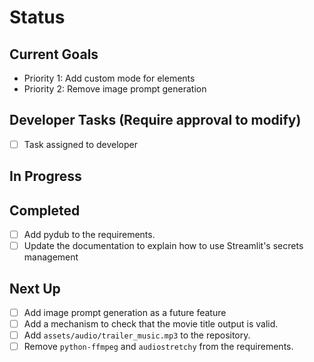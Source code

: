 # Status

## Current Goals

- Priority 1: Add custom mode for elements
- Priority 2: Remove image prompt generation

## Developer Tasks (Require approval to modify)

- [ ] Task assigned to developer

## In Progress

## Completed
- [ ] Add pydub to the requirements.
- [ ] Update the documentation to explain how to use Streamlit's secrets management
## Next Up

- [ ] Add image prompt generation as a future feature
- [ ] Add a mechanism to check that the movie title output is valid.
- [ ] Add `assets/audio/trailer_music.mp3` to the repository.
- [ ] Remove `python-ffmpeg` and `audiostretchy` from the requirements.
